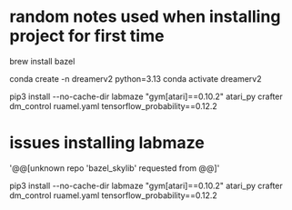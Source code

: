 



# random notes used when installing project for first time

brew install bazel

conda create -n dreamerv2 python=3.13
conda activate dreamerv2

pip3 install --no-cache-dir labmaze "gym[atari]==0.10.2" atari_py crafter dm_control ruamel.yaml tensorflow_probability==0.12.2 

# issues installing labmaze
'@@[unknown repo 'bazel_skylib' requested from @@]'


pip3 install --no-cache-dir labmaze "gym[atari]==0.10.2" atari_py crafter dm_control ruamel.yaml tensorflow_probability==0.12.2 

